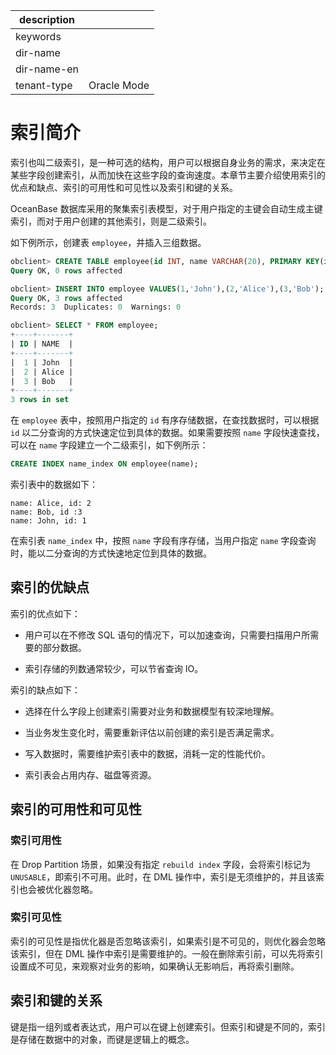 |description||
|---|---|
|keywords||
|dir-name||
|dir-name-en||
|tenant-type|Oracle Mode|

# 索引简介 

索引也叫二级索引，是一种可选的结构，用户可以根据自身业务的需求，来决定在某些字段创建索引，从而加快在这些字段的查询速度。本章节主要介绍使用索引的优点和缺点、索引的可用性和可见性以及索引和键的关系。

OceanBase 数据库采用的聚集索引表模型，对于用户指定的主键会自动生成主键索引，而对于用户创建的其他索引，则是二级索引。

如下例所示，创建表 `employee`，并插入三组数据。

```sql
obclient> CREATE TABLE employee(id INT, name VARCHAR(20), PRIMARY KEY(id));
Query OK, 0 rows affected

obclient> INSERT INTO employee VALUES(1,'John'),(2,'Alice'),(3,'Bob');
Query OK, 3 rows affected 
Records: 3  Duplicates: 0  Warnings: 0

obclient> SELECT * FROM employee;
+----+-------+
| ID | NAME  |
+----+-------+
|  1 | John  |
|  2 | Alice |
|  3 | Bob   |
+----+-------+
3 rows in set
```

在 `employee` 表中，按照用户指定的 `id` 有序存储数据，在查找数据时，可以根据 `id` 以二分查询的方式快速定位到具体的数据。如果需要按照 `name` 字段快速查找，可以在 `name` 字段建立一个二级索引，如下例所示：

```sql
CREATE INDEX name_index ON employee(name);
```

索引表中的数据如下：

```plain
name: Alice, id: 2
name: Bob, id :3
name: John, id: 1
```

在索引表 `name_index` 中，按照 `name` 字段有序存储，当用户指定 `name` 字段查询时，能以二分查询的方式快速地定位到具体的数据。

## 索引的优缺点 

索引的优点如下：

* 用户可以在不修改 SQL 语句的情况下，可以加速查询，只需要扫描用户所需要的部分数据。

* 索引存储的列数通常较少，可以节省查询 IO。

索引的缺点如下：

* 选择在什么字段上创建索引需要对业务和数据模型有较深地理解。

* 当业务发生变化时，需要重新评估以前创建的索引是否满足需求。

* 写入数据时，需要维护索引表中的数据，消耗一定的性能代价。 

* 索引表会占用内存、磁盘等资源。

## 索引的可用性和可见性 

### 索引可用性 

在 Drop Partition 场景，如果没有指定 `rebuild index` 字段，会将索引标记为 `UNUSABLE`，即索引不可用。此时，在 DML 操作中，索引是无须维护的，并且该索引也会被优化器忽略。

### 索引可见性 

索引的可见性是指优化器是否忽略该索引，如果索引是不可见的，则优化器会忽略该索引，但在 DML 操作中索引是需要维护的。一般在删除索引前，可以先将索引设置成不可见，来观察对业务的影响，如果确认无影响后，再将索引删除。

## 索引和键的关系 

键是指一组列或者表达式，用户可以在键上创建索引。但索引和键是不同的，索引是存储在数据中的对象，而键是逻辑上的概念。
